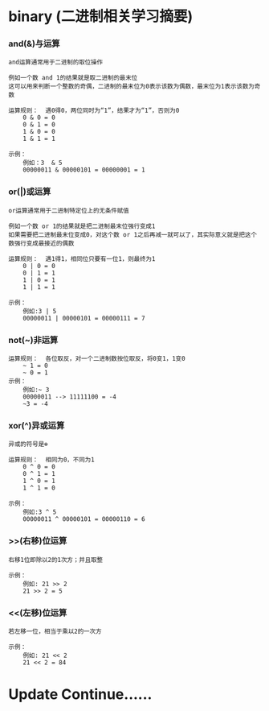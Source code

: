 # binary (二进制相关学习摘要)

### and(&)与运算
    and运算通常用于二进制的取位操作
    
    例如一个数 and 1的结果就是取二进制的最末位
    这可以用来判断一个整数的奇偶，二进制的最末位为0表示该数为偶数，最末位为1表示该数为奇数
    
    运算规则：  遇0得0，两位同时为“1”，结果才为“1”，否则为0
        0 & 0 = 0
        0 & 1 = 0
        1 & 0 = 0
        1 & 1 = 1
        
    示例：
        例如：3  & 5
        00000011 & 00000101 = 00000001 = 1
### or(|)或运算
    or运算通常用于二进制特定位上的无条件赋值
    
    例如一个数 or 1的结果就是把二进制最末位强行变成1
    如果需要把二进制最末位变成0，对这个数 or 1之后再减一就可以了，其实际意义就是把这个数强行变成最接近的偶数
    
	运算规则：  遇1得1，相同位只要有一位1，则最终为1
        0 | 0 = 0
        0 | 1 = 1
        1 | 0 = 1
        1 | 1 = 1
        
    示例：
        例如:3 | 5　
        00000011 | 00000101 = 00000111 = 7

###  not(~)非运算
    运算规则：  各位取反，对一个二进制数按位取反，将0变1，1变0
        ~ 1 = 0
        ~ 0 = 1
    示例：
        例如:~ 3　
        00000011 --> 11111100 = -4
        ~3 = -4
 
        
###  xor(^)异或运算
    异或的符号是⊕
    
	运算规则：  相同为0，不同为1
        0 ^ 0 = 0
        0 ^ 1 = 1
        1 ^ 0 = 1
        1 ^ 1 = 0
        
    示例：
        例如:3 ^ 5　
        00000011 ^ 00000101 = 00000110 = 6

### >>(右移)位运算
    右移1位即除以2的1次方；并且取整
    
    示例：
        例如: 21 >> 2
        21 >> 2 = 5

### <<(左移)位运算
    若左移一位，相当于乘以2的一次方
    
    示例：
        例如: 21 << 2
        21 << 2 = 84

# Update Continue......
